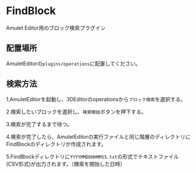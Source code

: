 # FindBlock
Amulet Editor用のブロック検索プラグイン

## 配置場所
AmuletEditorの`plugins/operations`に配置してください。

## 検索方法
1.AmuletEditorを起動し、3DEditorのoperationsから`ブロック検索`を選択する。

2.検索したいブロックを選択し、`検索開始`ボタンを押下する。

3.検索が完了するまで待つ。

4.検索が完了したら、AmuletEditorの実行ファイルと同じ階層のディレクトリにFindBlockのディレクトリが作成されます。

5.FindBlockディレクトリに`YYYYMMDDHHMMSS.txt`の形式でテキストファイル(CSV形式)が出力されます。（検索を開始した日時）
